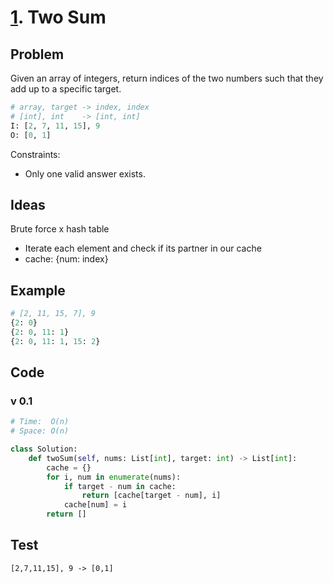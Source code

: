 # [1](https://leetcode.com/problems/two-sum/). Two Sum

## Problem

Given an array of integers, return indices of the two numbers such that they add up to a specific target.

``` python
# array, target -> index, index
# [int], int    -> [int, int]
I: [2, 7, 11, 15], 9
O: [0, 1]
```

Constraints: 

* Only one valid answer exists.


## Ideas 

Brute force x hash table

* Iterate each element and check if its partner in our cache 
* cache: {num: index}

## Example

``` python
# [2, 11, 15, 7], 9
{2: 0}
{2: 0, 11: 1}
{2: 0, 11: 1, 15: 2}
```

## Code 

### v 0.1

``` python
# Time:  O(n)
# Space: O(n)

class Solution:
    def twoSum(self, nums: List[int], target: int) -> List[int]:
        cache = {}
        for i, num in enumerate(nums):
            if target - num in cache:
                return [cache[target - num], i]
            cache[num] = i
        return []
```

## Test

```
[2,7,11,15], 9 -> [0,1]
```
